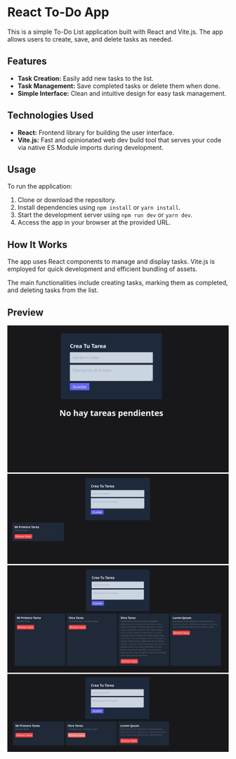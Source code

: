 # React To-Do App

This is a simple To-Do List application built with React and Vite.js. The app allows users to create, save, and delete tasks as needed.

## Features

- **Task Creation:** Easily add new tasks to the list.
- **Task Management:** Save completed tasks or delete them when done.
- **Simple Interface:** Clean and intuitive design for easy task management.

## Technologies Used

- **React:** Frontend library for building the user interface.
- **Vite.js:** Fast and opinionated web dev build tool that serves your code via native ES Module imports during development.

## Usage

To run the application:

1. Clone or download the repository.
2. Install dependencies using `npm install` or `yarn install`.
3. Start the development server using `npm run dev` or `yarn dev`.
4. Access the app in your browser at the provided URL.

## How It Works

The app uses React components to manage and display tasks. Vite.js is employed for quick development and efficient bundling of assets.

The main functionalities include creating tasks, marking them as completed, and deleting tasks from the list.

## Preview

![ToDo App](./public/img/1.png)
![ToDo App](./public/img/2.png)
![ToDo App](./public/img/3.png)
![ToDo App](./public/img/4.png)

<!-- ## Demo

_Insert a link to a live demo of the To-Do List app (if available)_

## Structure -->

